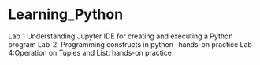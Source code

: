 # Learning_Python
Lab 1 Understanding Jupyter IDE for creating and executing a Python program
Lab-2: Programming constructs in python -hands-on practice
Lab 4:Operation on Tuples and List: hands-on practice
